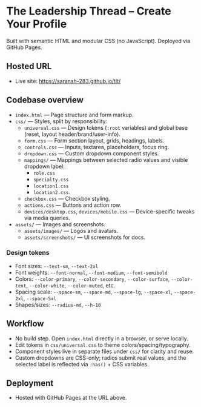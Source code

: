 # The Leadership Thread – Create Your Profile

Built with semantic HTML and modular CSS (no JavaScript). Deployed via GitHub Pages.

## Hosted URL

- Live site: https://saransh-283.github.io/tlt/

## Codebase overview

- `index.html` — Page structure and form markup.
- `css/` — Styles, split by responsibility:
  - `universal.css` — Design tokens (`:root` variables) and global base (reset, layout header/brand/user-info).
  - `form.css` — Form section layout, grids, headings, labels.
  - `controls.css` — Inputs, textarea, placeholders, focus ring.
  - `dropdown.css` — Custom dropdown component styles.
  - `mappings/` — Mappings between selected radio values and visible dropdown label:
    - `role.css`
    - `specialty.css`
    - `location1.css`
    - `location2.css`.
  - `checkbox.css` — Checkbox styling.
  - `actions.css` — Buttons and action row.
  - `devices/desktop.css`, `devices/mobile.css` — Device-specific tweaks via media queries.
- `assets/` — Images and screenshots.
  - `assets/images/` — Logos and avatars.
  - `assets/screenshots/` — UI screenshots for docs.

### Design tokens

- Font sizes: `--text-sm`, `--text-2xl`
- Font weights: `--font-normal`, `--font-medium`, `--font-semibold`
- Colors: `--color-primary`, `--color-secondary`, `--color-surface`, `--color-text`, `--color-white`, `--color-muted`, etc.
- Spacing scale: `--space-sm`, `--space-md`, `--space-lg`, `--space-xl`, `--space-2xl`, `--space-5xl`
- Shapes/sizes: `--radius-md`, `--h-10`

## Workflow

- No build step. Open `index.html` directly in a browser, or serve locally.
- Edit tokens in `css/universal.css` to theme colors/spacing/typography.
- Component styles live in separate files under `css/` for clarity and reuse.
- Custom dropdowns are CSS-only; radios submit real values, and the selected label is reflected via `:has()` + CSS variables.


## Deployment

- Hosted with GitHub Pages at the URL above.